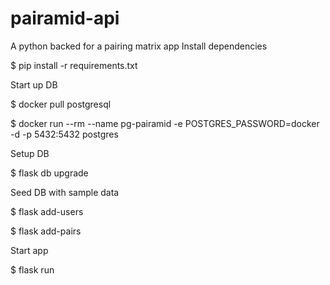 # pairamid-api
A python backed for a pairing matrix app
Install dependencies

$ pip install -r requirements.txt

Start up DB

$ docker pull postgresql

$ docker run --rm --name pg-pairamid -e POSTGRES_PASSWORD=docker -d -p 5432:5432 postgres

Setup DB

$ flask db upgrade

Seed DB with sample data

$ flask add-users

$ flask add-pairs

Start app

$ flask run
